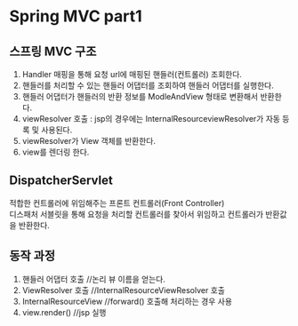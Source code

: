 # Spring MVC part1

## 스프링 MVC 구조

1. Handler 매핑을 통해 요청 url에 매핑된 핸들러(컨트롤러) 조회한다.
2. 핸들러를 처리할 수 있는 핸들러 어댑터를 조회하여 핸들러 어댑터를 실행한다.
3. 핸들러 어댑터가 핸들러의 반환 정보를 ModleAndView 형태로 변환해서 반환한다.
4. viewResolver 호출 : jsp의 경우에는 InternalResourceviewResolver가 자동 등록 및 사용된다.
5. viewResolver가 View 객체를 반환한다.
6. view를 렌더링 한다.

## DispatcherServlet

적합한 컨트롤러에 위임해주는 프론트 컨트롤러(Front Controller)<br/>
디스패처 서블릿을 통해 요청을 처리할 컨트롤러를 찾아서 위임하고 컨트롤러가 반환값을 반환한다.<br/>

## 동작 과정

1. 핸들러 어댑터 호출    //논리 뷰 이름을 얻는다.
2. ViewResolver 호출    //InternalResourceViewResolver 호출
3. InternalResourceView //forward() 호출해 처리하는 경우 사용
4. view.render()        //jsp 실행

